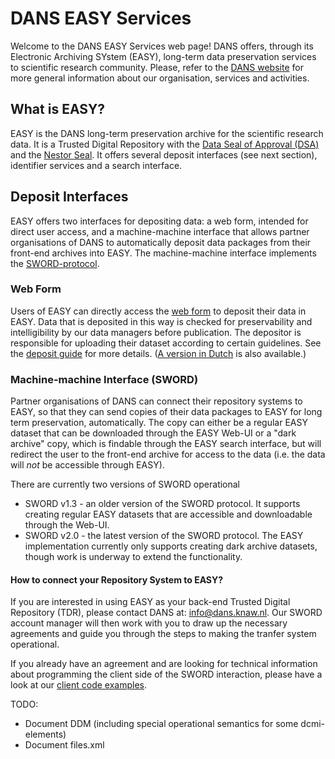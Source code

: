 DANS EASY Services
==================
Welcome to the DANS EASY Services web page! DANS offers, through its Electronic Archiving SYstem (EASY), long-term
data preservation services to scientific research community. Please, refer to the [DANS website] for more general
information about our organisation, services and activities.

[DANS website]: https://www.dans.knaw.nl/en

What is EASY?
-------------
EASY is the DANS long-term preservation archive for the scientific research data. It is a Trusted Digital Repository
with the [Data Seal of Approval (DSA)] and the [Nestor Seal]. It offers several deposit interfaces (see next section), 
identifier services and a search interface.

[Data Seal of Approval (DSA)]: http://www.datasealofapproval.org/en/
[Nestor Seal]: http://www.langzeitarchivierung.de/Subsites/nestor/EN/nestor-Siegel/siegel_node.html

Deposit Interfaces
------------------
EASY offers two interfaces for depositing data: a web form, intended for direct user access, and a machine-machine
interface that allows partner organisations of DANS to automatically deposit data packages from their front-end archives
into EASY. The machine-machine interface implements the [SWORD-protocol].

[SWORD-protocol]: http://swordapp.org/

### Web Form
Users of EASY can directly access the [web form] to deposit their data in EASY. Data that is deposited in this way is 
checked for preservability and intelligibility by our data managers before publication. The depositor is responsible for
uploading their dataset according to certain guidelines. See the [deposit guide] for more details. ([A version in Dutch] is also available.)

[web form]: https://easy.dans.knaw.nl/ui/deposit
[deposit guide]: pdf/DEP_All%20other%20disciplinesUK.pdf
[A version in Dutch]: pdf/DEP_All%20other%20disciplinesNL.pdf

### Machine-machine Interface (SWORD)
Partner organisations of DANS can connect their repository systems to EASY, so that they can send copies of their data packages to
EASY for long term preservation, automatically. The copy can either be a regular EASY dataset that can be downloaded through the
EASY Web-UI or a "dark archive" copy, which is findable through the EASY search interface, but will redirect the user to the 
front-end archive for access to the data (i.e. the data will *not* be accessible through EASY).

There are currently two versions of SWORD operational

* SWORD v1.3 - an older version of the SWORD protocol. It supports creating regular EASY datasets that are accessible and downloadable
  through the Web-UI.
* SWORD v2.0 - the latest version of the SWORD protocol. The EASY implementation currently only supports creating dark archive datasets,
  though work is underway to extend the functionality.
  
#### How to connect your Repository System to EASY?
If you are interested in using EASY as your back-end Trusted Digital Repository (TDR), please contact DANS at: info@dans.knaw.nl.
Our SWORD account manager will then work with you to draw up the necessary agreements and guide you through the steps to making the 
tranfer system operational.

If you already have an agreement and are looking for technical information about programming the client side of the SWORD interaction,
please have a look at our [client code examples]. 

[client code examples]: https://github.com/DANS-KNAW/easy-sword2-dans-examples.


TODO: 

* Document DDM (including special operational semantics for some dcmi-elements)
* Document files.xml








